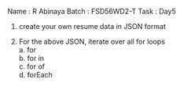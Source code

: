 Name : R Abinaya 
Batch : FSD56WD2-T 
Task : Day5


1. create your own resume data in JSON format

2. For the above JSON, iterate over all for loops   
    a. for   
    b. for in   
    c. for of   
    d. forEach   